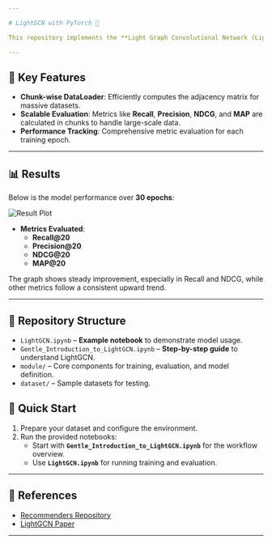 ```yaml
---

# LightGCN with PyTorch 🚀

This repository implements the **Light Graph Convolutional Network (LightGCN)** for recommendation systems using PyTorch. The implementation is based on the [LightGCN paper](https://arxiv.org/abs/2002.02126) and focuses on **memory efficiency** and **scalability** for large-scale datasets.

---
```


## 🌟 Key Features
- **Chunk-wise DataLoader**: Efficiently computes the adjacency matrix for massive datasets.
- **Scalable Evaluation**: Metrics like **Recall**, **Precision**, **NDCG**, and **MAP** are calculated in chunks to handle large-scale data.
- **Performance Tracking**: Comprehensive metric evaluation for each training epoch.

---

## 📊 Results
Below is the model performance over **30 epochs**:

![Result Plot](https://github.com/user-attachments/assets/8ef2681b-2dd2-42e6-bf5d-2ffb75e15800)

- **Metrics Evaluated**:  
  - **Recall@20**  
  - **Precision@20**  
  - **NDCG@20**  
  - **MAP@20**  

The graph shows steady improvement, especially in Recall and NDCG, while other metrics follow a consistent upward trend.

---

## 🧩 Repository Structure
- `LightGCN.ipynb` – **Example notebook** to demonstrate model usage.
- `Gentle_Introduction_to_LightGCN.ipynb` – **Step-by-step guide** to understand LightGCN.
- `module/` – Core components for training, evaluation, and model definition.
- `dataset/` – Sample datasets for testing.


## 🚀 Quick Start
1. Prepare your dataset and configure the environment.
2. Run the provided notebooks:
   - Start with **`Gentle_Introduction_to_LightGCN.ipynb`** for the workflow overview.
   - Use **`LightGCN.ipynb`** for running training and evaluation.

---

## 🔗 References
- [Recommenders Repository](https://github.com/recommenders-team/recommenders)
- [LightGCN Paper](https://arxiv.org/abs/2002.02126)

---
